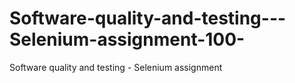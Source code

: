 # Software-quality-and-testing---Selenium-assignment-100-
Software quality and testing - Selenium assignment 
